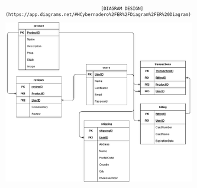                                         [DIAGRAM DESIGN](https://app.diagrams.net/#HCybernadero%2FER%2FDiagram%2FER%20Diagram)

![ERM](https://raw.githubusercontent.com/Cybernadero/ER/main/ER%20Diagram.png)
